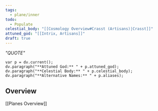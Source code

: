 ```yaml
---
tags:
  - plane/inner
todo:
  - Populate
celestial_body: "[[Cosmology Overview#Crasst (Artisans)|Crasst]]"
attuned_god: "[[Intrix, Artisans]]"
draft: true
---
```

*"QUOTE"*
```dataviewjs
var p = dv.current();
dv.paragraph("**Attuned God:** " + p.attuned_god);
dv.paragraph("**Celestial Body:** " + p.celestial_body);
dv.paragraph("**Alternative Names:** " + p.aliases);
```
## Overview

[[Planes Overview]]